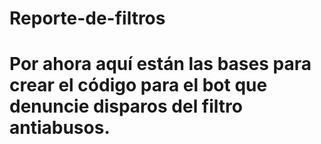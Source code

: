 # Reporte-de-filtros
# Por ahora aquí están las bases para crear el código para el bot que denuncie disparos del filtro antiabusos.
